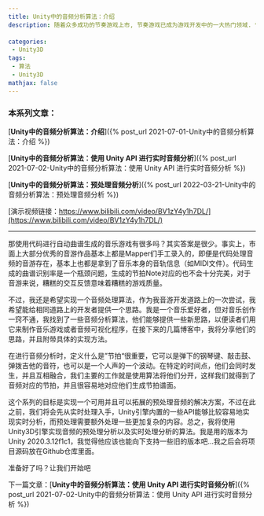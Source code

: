 ```yaml
---
title: Unity中的音频分析算法：介绍
description: 随着众多成功的节奏游戏上市, 节奏游戏已成为游戏开发中的一大热门领域. 雷亚公司的Deemo以及Cytus和Cytus2在国内音游占有绝对优势, 还有在全球市场上占有绝对份额的老牌音游OSU!. 音乐游戏中大量的节拍需要大量的人力和时间成本，那么为什么不用代码分析节奏然后自动生成呢？Audiosurf的的创造者Dylan Fitterer开创了使用代码生成音游谱面的先河，并且取得了不错的成果。节拍映射成为了音乐游戏发展的一个重要方向。

categories:
 - Unity3D 
tags:
 - 算法 
 - Unity3D
mathjax: false
---
```


### 本系列文章： 

[**Unity中的音频分析算法：介绍**]({% post_url 2021-07-01-Unity中的音频分析算法：介绍 %})

[**Unity中的音频分析算法：使用 Unity API 进行实时音频分析**]({% post_url 2021-07-02-Unity中的音频分析算法：使用 Unity API 进行实时音频分析 %})

[**Unity中的音频分析算法：预处理音频分析**]({% post_url 2022-03-21-Unity中的音频分析算法：预处理音频分析 %})

[演示视频链接：https://www.bilibili.com/video/BV1zY4y1h7DL/](https://www.bilibili.com/video/BV1zY4y1h7DL/)

---

那使用代码进行自动曲谱生成的音乐游戏有很多吗？其实答案是很少。事实上，市面上大部分优秀的音游作品基本上都是Mapper们手工录入的，即便是代码处理音频的音游存在，基本上也都是拿到了音乐本身的音轨信息（如MIDI文件）。代码生成的曲谱识别率是一个瓶颈问题，生成的节拍Note对应的也不会十分完美，对于音游来说，糟糕的交互反馈意味着糟糕的游戏质量。 

不过，我还是希望实现一个音频处理算法，作为我音游开发道路上的一次尝试，我希望能给相同道路上的开发者提供一个思路。我是一个音乐爱好者，但对音乐创作一窍不通，我找到了一些音频分析算法，他们能够提供一些新思路，以便读者们用它来制作音乐游戏或者音频可视化程序，在接下来的几篇博客中，我将分享他们的思路，并且附带具体的实现方法。

在进行音频分析时，定义什么是”节拍“很重要，它可以是弹下的钢琴键、敲击鼓、弹拨吉他的音符，也可以是一个人声的一个波动。在特定的时间点，他们会同时发生，并且互相融合，我们主要的工作就是使用算法将他们分开，这样我们就得到了音频对应的节拍，并且很容易地对应他们生成节拍谱面。  

这个系列的目标是实现一个可用并且可以拓展的预处理音频的解决方案，不过在此之前，我们将会先从实时处理入手，Unity引擎内置的一些API能够比较容易地实现实时分析，而预处理需要额外处理一些更加复杂的内容。总之，我将使用Unity3D引擎实现音频的预处理分析以及实时处理分析的算法。我是用的版本为Unity 2020.3.12f1c1，我觉得他应该也能向下支持一些旧的版本吧...我之后会将项目源码放在Github仓库里面。

准备好了吗？让我们开始吧

下一篇文章：[**Unity中的音频分析算法：使用 Unity API 进行实时音频分析**]({% post_url 2021-07-02-Unity中的音频分析算法：使用 Unity API 进行实时音频分析 %})

<!-- 
![Selection Sort](/assets/imgs/2021/004.gif)

这是一个链接 [菜鸟教程](https://www.runoob.com)
## 算法概述

```python
def select_sort(nums):
    res = []
    while len(nums):
        min = [0, nums[0]]
        for i in range(len(nums)):
            if min[1] > nums[i]:
                min = [i, nums[i]]
        del nums[min[0]]  # 找到剩余部分的最小值，并且从原数组中删除
        res.append(min[1])  # 在新数组中添加
    return res
``` -->